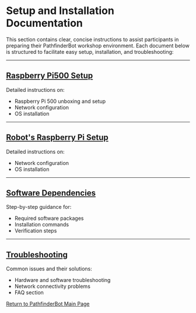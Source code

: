 # Setup and Installation Documentation

This section contains clear, concise instructions to assist participants in preparing their PathfinderBot workshop environment. Each document below is structured to facilitate easy setup, installation, and troubleshooting:

---

## [Raspberry Pi500 Setup](Raspberry_Pi500_Setup.md)

Detailed instructions on:

* Raspberry Pi 500 unboxing and setup
* Network configuration
* OS installation
  
---

## [Robot's Raspberry Pi Setup](Robot_Raspberry_Pi_Setup.md)

Detailed instructions on:

* Network configuration
* OS installation
  
---

## [Software Dependencies](Software_Dependencies.md)

Step-by-step guidance for:

* Required software packages
* Installation commands
* Verification steps

---

## [Troubleshooting](Troubleshooting.md)

Common issues and their solutions:

* Hardware and software troubleshooting
* Network connectivity problems
* FAQ section

[Return to PathfinderBot Main Page](/README.md)

